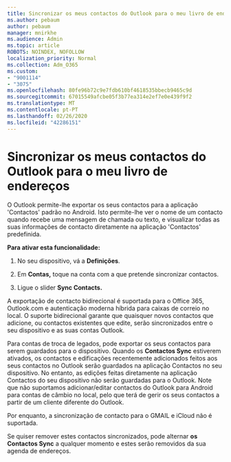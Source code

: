 ```yaml
---
title: Sincronizar os meus contactos do Outlook para o meu livro de endereços
ms.author: pebaum
author: pebaum
manager: mnirkhe
ms.audience: Admin
ms.topic: article
ROBOTS: NOINDEX, NOFOLLOW
localization_priority: Normal
ms.collection: Adm_O365
ms.custom:
- "9001114"
- "3075"
ms.openlocfilehash: 80fe96b72c9e7fdb610bf4618535bbecb9465c9d
ms.sourcegitcommit: 67015549afcbe05f3b77ea314e2ef7e0e439f9f2
ms.translationtype: MT
ms.contentlocale: pt-PT
ms.lasthandoff: 02/26/2020
ms.locfileid: "42286151"
---
```

# <a name="sync-my-outlook-contacts-to-my-address-book"></a>Sincronizar os meus contactos do Outlook para o meu livro de endereços

O Outlook permite-lhe exportar os seus contactos para a aplicação 'Contactos' padrão no Android. Isto permite-lhe ver o nome de um contacto quando recebe uma mensagem de chamada ou texto, e visualizar todas as suas informações de contacto diretamente na aplicação 'Contactos' predefinida.
 
**Para ativar esta funcionalidade:**
 
1. No seu dispositivo, vá a **Definições**.

2. Em **Contas,** toque na conta com a que pretende sincronizar contactos.

3. Ligue o slider **Sync Contacts.**
 
A exportação de contacto bidirecional é suportada para o Office 365, Outlook.com e autenticação moderna híbrida para caixas de correio no local. O suporte bidirecional garante que quaisquer novos contactos que adicione, ou contactos existentes que edite, serão sincronizados entre o seu dispositivo e as suas contas Outlook.
 
Para contas de troca de legados, pode exportar os seus contactos para serem guardados para o dispositivo. Quando os **Contactos Sync** estiverem ativados, os contactos e edificações recentemente adicionados feitos aos seus contactos no Outlook serão guardados na aplicação Contactos no seu dispositivo. No entanto, as edições feitas diretamente na aplicação Contactos do seu dispositivo não serão guardadas para o Outlook. Note que não suportamos adicionar/editar contactos do Outlook para Android para contas de câmbio no local, pelo que terá de gerir os seus contactos a partir de um cliente diferente do Outlook.
 
Por enquanto, a sincronização de contacto para o GMAIL e iCloud não é suportada.
 
Se quiser remover estes contactos sincronizados, pode alternar **os Contactos Sync** a qualquer momento e estes serão removidos da sua agenda de endereços.
